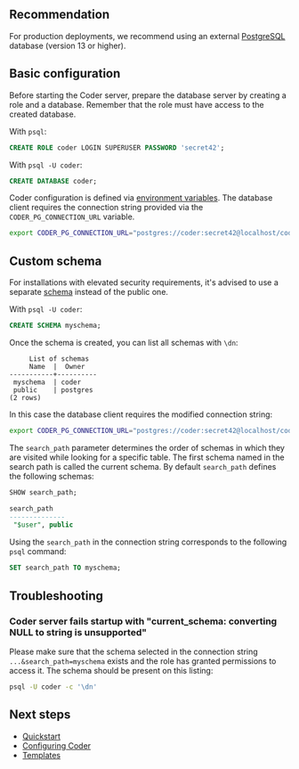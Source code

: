 ## Recommendation

For production deployments, we recommend using an external [PostgreSQL](https://www.postgresql.org/) database (version 13 or higher).

## Basic configuration

Before starting the Coder server, prepare the database server by creating a role and a database.
Remember that the role must have access to the created database.

With `psql`:

```sql
CREATE ROLE coder LOGIN SUPERUSER PASSWORD 'secret42';
```

With `psql -U coder`:

```sql
CREATE DATABASE coder;
```

Coder configuration is defined via [environment variables](../admin/configure.md).
The database client requires the connection string provided via the `CODER_PG_CONNECTION_URL` variable.

```sh
export CODER_PG_CONNECTION_URL="postgres://coder:secret42@localhost/coder?sslmode=disable"
```

## Custom schema

For installations with elevated security requirements, it's advised to use a separate [schema](https://www.postgresql.org/docs/current/ddl-schemas.html) instead of the public one.

With `psql -U coder`:

```sql
CREATE SCHEMA myschema;
```

Once the schema is created, you can list all schemas with `\dn`:

```
     List of schemas
     Name  |  Owner
-----------+----------
 myschema  | coder
 public    | postgres
(2 rows)
```

In this case the database client requires the modified connection string:

```sh
export CODER_PG_CONNECTION_URL="postgres://coder:secret42@localhost/coder?sslmode=disable&search_path=myschema"
```

The `search_path` parameter determines the order of schemas in which they are visited while looking for a specific table.
The first schema named in the search path is called the current schema. By default `search_path` defines the following schemas:

```sql
SHOW search_path;

search_path
--------------
 "$user", public
```

Using the `search_path` in the connection string corresponds to the following `psql` command:

```sql
SET search_path TO myschema;
```

## Troubleshooting

### Coder server fails startup with "current_schema: converting NULL to string is unsupported"

Please make sure that the schema selected in the connection string `...&search_path=myschema` exists
and the role has granted permissions to access it. The schema should be present on this listing:

```sh
psql -U coder -c '\dn'
```

## Next steps

- [Quickstart](../quickstart.md)
- [Configuring Coder](../admin/configure.md)
- [Templates](../templates.md)
